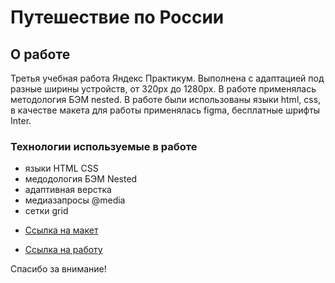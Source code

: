 # Путешествие по России  

## О работе

Третья учебная работа Яндекс Практикум. Выполнена с адаптацией под разные ширины устройств, от 320px до 1280px.   В работе применялась методология БЭМ nested. В работе были использованы языки html, css, в качестве макета для работы применялась figma, бесплатные шрифты Inter.

### Технологии используемые в работе  
- языки HTML CSS
- медодология БЭМ Nested
- адаптивная верстка
- медиазапросы @media
- сетки grid


* [Ссылка на макет](https://www.figma.com/file/5S2WSbEFL6awjVWJ0NWL8Q/Sprint-3_-Russia-_-desktop-mobile?node-id=28503%3A0)

* [Ссылка на работу](https://github.com/yeXela13/russian-travel.git)


Спасибо за внимание!
